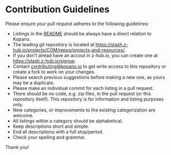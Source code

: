 # Contribution Guidelines
Please ensure your pull request adheres to the following guidelines:

* Listings in the [README](README.md) should be always have a direct relation to Kopano.
* The leading git repository is located at https://stash.z-hub.io/projects/COM/repos/projects-and-resources/.
* If you don't alread have an accout in z-hub.io, you can create one at https://stash.z-hub.io/signup.
* Contact contributing@kopano.io to get write access to this repository or create a fork to work on your changes.
* Please search previous suggestions before making a new one, as yours may be a duplicate.
* Please make an individual commit for each listing in a pull request.
* There should be no code, e.g. zip files, in the pull request (or this repository itself). This repository is for information and listing purposes only. 
* New categories, or improvements to the existing categorization are welcome.
* All listings within a category should be alphabetical. 
* Keep descriptions short and simple. 
* End all descriptions with a full stop/period.
* Check your spelling and grammar.

Thank you!
